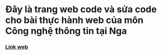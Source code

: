 # Đây là trang web code và sửa code cho bài thực hành web của môn Công nghệ thông tin tại Nga
### [Link web](https://vietz00.github.io/)